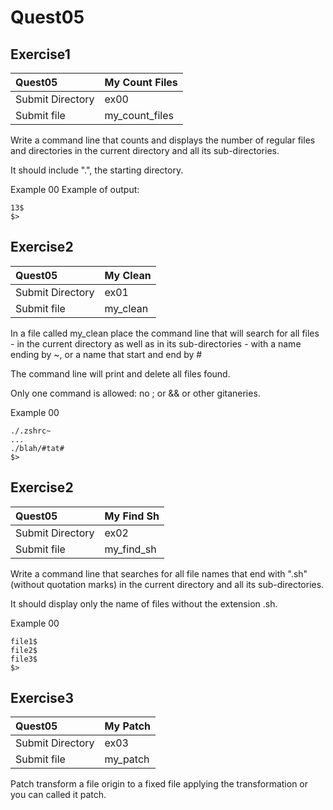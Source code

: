 # Quest05

## Exercise1

| Quest05          | My Count Files              |
|:-----------------|---------------------------- |
| Submit Directory | ex00                        |
| Submit file      | my_count_files              |

Write a command line that counts and displays the number of regular files and directories in the current directory and all its sub-directories. 

It should include ".", the starting directory.

Example 00
Example of output:

```$>./my_count_files | cat -e
13$
$>
```

## Exercise2

| Quest05          | My Clean                    |
|:-----------------|---------------------------- |
| Submit Directory | ex01                        |
| Submit file      | my_clean                    |


In a file called my_clean place the command line that will search for all files - in the current directory as well as in its sub-directories - with a name ending by ~, or a name that start and end by #

The command line will print and delete all files found.

Only one command is allowed: no ; or && or other gitaneries.

Example 00


```$>my_clean
./.zshrc~
...
./blah/#tat#
$>

```

## Exercise2

| Quest05          | My Find Sh                  |
|:-----------------|---------------------------- |
| Submit Directory | ex02                        |
| Submit file      | my_find_sh                  |


Write a command line that searches for all file names that end with ".sh" (without quotation marks) in the current directory and all its sub-directories. 

It should display only the name of files without the extension .sh.

Example 00

```$>./my_find_sh | cat -e
file1$
file2$
file3$
$>
```

## Exercise3

| Quest05          | My Patch                    |
|:-----------------|---------------------------- |
| Submit Directory | ex03                        |
| Submit file      | my_patch                    |


Patch transform a file origin to a fixed file applying the transformation or you can called it patch.


